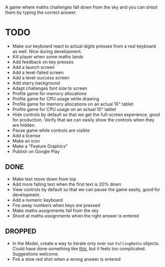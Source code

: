 A game where maths challenges fall down from the sky and you can shoot
them by typing the correct answer.

# TODO
* Make our keyboard react to actual digits presses from a real keyboard
  as well. Nice during development.
* Kill player when some maths lands
* Add feedback on key presses
* Add a launch screen
* Add a level-failed screen
* Add a level-success screen
* Add starry background
* Adapt challenges font size to screen
* Profile game for memory allocations
* Profile game for CPU usage while drawing
* Profile game for memory allocations on an actual 10" tablet
* Profile game for CPU usage on an actual 10" tablet
* Hide controls by default so that we get the full-screen experience,
  good for production. Verify that we can easily show the controls
  when they are hidden.
* Pause game while controls are visible
* Add a license
* Make an icon
* Make a "Feature Graphics"
* Publish on Google Play


## DONE
* Make text move down from top
* Add more falling text when the first text is 20% down
* View controls by default so that we can pause the game easily, good
  for development.
* Add a numeric keyboard
* Fire away numbers when keys are pressed
* Make maths assignments fall from the sky
* Shoot at maths assignments when the right answer is entered

## DROPPED
* In the Model, create a way to iterate only over our `FallingMaths`
  objects. Could have done something like
  [this](https://codereview.stackexchange.com/a/112111/159546), but it
  feels too complicated. Suggestions welcome.
* Fire a slow red shot when a wrong answer is entered
